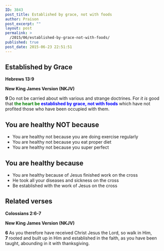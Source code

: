 ```yaml
---
ID: 3843
post_title: Established by grace, not with foods
author: Praison
post_excerpt: ""
layout: post
permalink: >
  /2015/06/established-by-grace-not-with-foods/
published: true
post_date: 2015-06-23 22:51:51
---
```

<h2 class="p1">Established by Grace</h2>
<p class="p1"><strong><span class="s1">Hebrews 13:9</span></strong></p>
<p class="p1"><strong><span class="s2">New King James Version (NKJV)</span></strong></p>
<p class="p2"><span class="s3"><b>9 </b></span><span class="s2">Do not be carried about</span><span class="s2"> with various and strange doctrines. For <i>it is</i> good that <strong><span style="color: #0000ff;"><span style="color: #008000;">the heart be </span>established by grace, not with foods</span></strong> which have not profited those who have been occupied with them.</span></p>

<h2 class="p2">You are healthy NOT because</h2>
<ul>
	<li class="p2">You are healthy not because you are doing exercise regularly</li>
	<li class="p2">You are healthy not because you eat proper diet</li>
	<li class="p2">You are healthy not because you super perfect</li>
</ul>
<h2>You are healthy because</h2>
<ul>
	<li class="p2">You are healthy because of Jesus finished work on the cross</li>
	<li class="p2">He took all your diseases and sickness on the cross</li>
	<li class="p2">Be established with the work of Jesus on the cross</li>
</ul>
<h2>Related verses</h2>
<p class="p1"><strong><span class="s1">Colossians 2:6-7</span></strong></p>
<p class="p1"><strong><span class="s2">New King James Version (NKJV)</span></strong></p>
<p class="p2"><span class="s3"><b>6 </b></span><span class="s2">As you therefore have received Christ Jesus the Lord, so walk in Him, </span><span class="s3"><b>7 </b></span><span class="s2">rooted and built up in Him and established in the faith, as you have been taught, abounding in it</span><span class="s2"> with thanksgiving.</span></p>